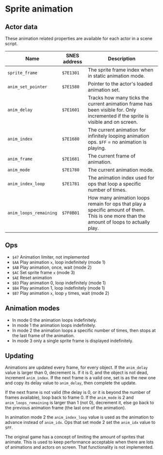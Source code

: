 # Sprite animation

## Actor data

These animation related properties are available for each actor in a scene script.

| Name                   | SNES address | Description                                                                                                                              |
|------------------------|--------------|------------------------------------------------------------------------------------------------------------------------------------------|
| `sprite_frame`         | `$7E1301`    | The sprite frame index when in static animation mode.                                                                                    |
| `anim_set_pointer`     | `$7E1580`    | Pointer to the actor's loaded animation set.                                                                                             |
| `anim_delay`           | `$7E1601`    | Tracks how many ticks the current animation frame has been visible for. Only incremented if the sprite is visible and on screen.         |
| `anim_index`           | `$7E1680`    | The current animation for infinitely looping animation ops. `$FF` = no animation is playing.                                             |
| `anim_frame`           | `$7E1681`    | The current frame of animation.                                                                                                          |
| `anim_mode`            | `$7E1780`    | The current animation mode.                                                                                                              |
| `anim_index_loop`      | `$7E1781`    | The animation index used for ops that loop a specific number of times.                                                                   |
| `anim_loops_remaining` | `$7F0B01`    | How many animation loops remain for ops that play a specific amount of them. This is one more than the amount of loops to actually play. |

## Ops

- `$47` Animation limiter, not implemented
- `$AA` Play animation `x`, loop indefinitely (mode 1)
- `$AB` Play animation, once, wait (mode 2)
- `$AC` Set sprite frame `x` (mode 3)
- `$AE` Reset animation
- `$B3` Play animation 0, loop indefinitely (mode 1)
- `$B4` Play animation 1, loop indefinitely (mode 1)
- `$B7` Play animation `x`, loop `y` times, wait (mode 2)

## Animation modes

- In mode 0 the animation loops indefinitely.
- In mode 1 the animation loops indefinitely.
- In mode 2 the animation loops a specific number of times, then stops at the last frame of the animation.
- In mode 3 only a single sprite frame is displayed indefinitely.

## Updating

Animations are updated every frame, for every object. If the `anim_delay` value is larger than 0, decrement is. If it is
0, and the object is not dead, increment `anim_index`. If the next frame is a valid one, set is as the
new one and copy its delay value to `anim_delay`, then complete the update.

If the next frame is not valid (the delay is 0, or it is beyond the number of frames available), loop back to frame 0.
If the `anim_mode` is 2 and `anim_loops_remaining` is larger than 1 (not 0), decrement it, else go back to the previous
animation frame (the last one of the animation).

In animation mode 2 the `anim_index_loop` value is used as the animation to advance instead of `anim_idx`. Ops that set
mode 2 set the `anim_idx` value to `$FF`.

The original game has a concept of limiting the amount of sprites that animate. This is used to keep performance
acceptable when there are lots of animations and actors on screen. That functionality is not implemented.
